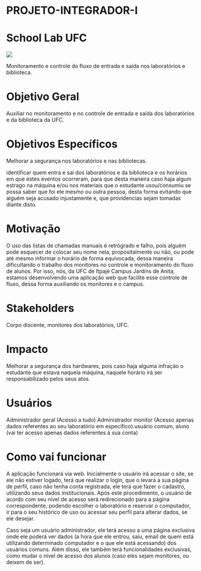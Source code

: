 # PROJETO-INTEGRADOR-I

# School Lab UFC

<img src="/documentsSchoolLab/printSL.odg" />

Monitoramento e controle do fluxo de entrada e saída nos laboratórios e biblioteca.

# Objetivo Geral

Auxiliar no monitoramento e no controle de entrada e saída dos laboratórios e da biblioteca da UFC. 

# Objetivos Específicos

Melhorar a segurança nos laboratórios e nas bibliotecas.

identificar quem entra e sai dos laboratórios e da biblioteca e os horários em que estes eventos ocorreram, para que desta maneira caso haja algum estrago na máquina e/ou nos materiais que o estudante usou/consumiu se possa saber que foi ele mesmo ou outra pessoa, desta forma evitando que alguém seja acusado injustamente e, que providencias sejam tomadas diante disto.

# Motivação

O uso das listas de chamadas manuais é retrógrado e falho, pois alguém pode esquecer de colocar seu nome nela, propositalmente ou não, ou pode até mesmo informar o horário de forma equivocada, dessa maneira dificultando o trabalho dos monitores no controle e monitoramento do fluxo de alunos. Por isso, nós, da UFC de Itpajé Campus Jardins de Anita, estamos desenvolvendo uma aplicação web que facilite esse controle de fluxo, dessa forma auxiliando os monitores e o campus.


# Stakeholders

Corpo discente, monitores dos laboratórios, UFC.

# Impacto

Melhorar a segurança dos hardwares, pois caso haja alguma infração o estudante que estava naquela máquina, naquele horário irá ser responsabilizado pelos seus atos.

# Usuários

Administrador geral (Acesso a tudo)
Administrador monitor (Acesso apenas dados referentes ao seu laboratório em específico) 
usuário comum, aluno (vai ter acesso apenas dados referentes à sua conta)

# Como vai funcionar

A aplicação funcionará via web. Inicialmente o usuário irá acessar o site, se ele não estiver logado, terá que realizar o login, que o levará a sua página de perfil, caso não tenha conta registrada, ele terá que fazer o cadastro, utilizando seus dados institucionais. Após este procedimento, o usuário de acordo com seu nível de acesso será redirecionado para a página correspondente, podendo escolher o laboratório e reservar o computador, ir para o seu histórico de uso ou acessar seu perfil para alterar dados, se ele desejar. 

Caso seja um usuário administrador, ele terá acesso a uma página exclusiva onde ele poderá ver dados (a hora que ele entrou, saiu, email de quem está utilizando determinado computador e o que ele está acessando) dos usuários comuns. Além disso,  ele também terá funcionalidades exclusivas, como mudar o nível de acesso dos alunos (caso eles sejam monitores, ou deixem de ser). 
